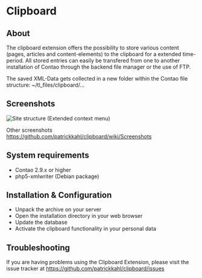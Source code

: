 Clipboard
======================

About
-----

The clipboard extension offers the possibility to store various content (pages, articles and content-elements) to the clipboard for a extended time-period. All stored entries can easily be transfered from one to another installation of Contao through the backend file manager or the use of FTP. 

The saved XML-Data gets collected in a new folder within the Contao file structure: ~/tl_files/clipboard/...


Screenshots
-----------

![Site structure (Extended context menu)](http://img7.imagebanana.com/img/jryp1k9p/tl_pageextendedcontext.jpg)

Other screenshots
https://github.com/patrickkahl/clipboard/wiki/Screenshots


System requirements
-------------------

* Contao 2.9.x or higher
* php5-xmlwriter (Debian package)


Installation & Configuration
----------------------------

* Unpack the archive on your server
* Open the installation directory in your web browser
* Update the database
* Activate the clipboard functionality in your personal data


Troubleshooting
---------------

If you are having problems using the Clipboard Extension, please visit the issue tracker at https://github.com/patrickkahl/clipboard/issues